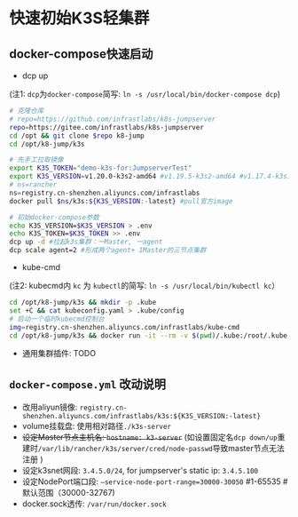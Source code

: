 
# 快速初始K3S轻集群

## docker-compose快速启动

- dcp up

(注1: `dcp`为`docker-compose`简写: `ln -s /usr/local/bin/docker-compose dcp`)

```bash
# 克隆仓库
# repo=https://github.com/infrastlabs/k8s-jumpserver
repo=https://gitee.com/infrastlabs/k8s-jumpserver
cd /opt && git clone $repo k8-jump
cd /opt/k8-jump/k3s

# 先手工拉取镜像
export K3S_TOKEN="demo-k3s-for:JumpserverTest"
export K3S_VERSION=v1.20.0-k3s2-amd64 #v1.19.5-k3s2-amd64 #v1.17.4-k3s1-amd64
# ns=rancher
ns=registry.cn-shenzhen.aliyuncs.com/infrastlabs
docker pull $ns/k3s:${K3S_VERSION:-latest} #pull官方image

# 初始docker-compose参数
echo K3S_VERSION=$K3S_VERSION > .env
echo K3S_TOKEN=$K3S_TOKEN >> .env
dcp up -d #拉起k3s集群：一Master, 一agent
dcp scale agent=2 #形成两个agent+ 1Master的三节点集群
```

- kube-cmd

(注2: kubecmd内 `kc` 为 `kubectl`的简写: `ln -s /usr/local/bin/kubectl kc`）

```bash
cd /opt/k8-jump/k3s && mkdir -p .kube
set +C && cat kubeconfig.yaml > .kube/config
# 启动一个临时kubecmd控制台
img=registry.cn-shenzhen.aliyuncs.com/infrastlabs/kube-cmd
cd /opt/k8-jump/k3s && docker run -it --rm -v $(pwd)/.kube:/root/.kube --network=host --entrypoint=bash $img
```

- 通用集群插件: TODO

## `docker-compose.yml` 改动说明

- 改用aliyun镜像: `registry.cn-shenzhen.aliyuncs.com/infrastlabs/k3s:${K3S_VERSION:-latest}`
- volume挂载盘: 使用相对路径`./k3s-server` 
- ~~设定Master节点主机名: `hostname: k3-server`~~ (如设置固定名`dcp down/up`重建时`/var/lib/rancher/k3s/server/cred/node-passwd`导致master节点无法注册 )
- 设定k3snet网段: `3.4.5.0/24`, for jumpserver's static ip: `3.4.5.100`
- 设定NodePort端口段: `–service-node-port-range=30000-30050` #1-65535 #默认范围（30000-32767)
- docker.sock透传: `/var/run/docker.sock`

